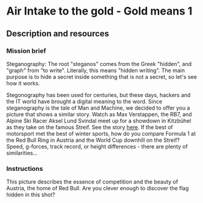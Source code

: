 # Air Intake to the gold - Gold means 1

## Description and resources

### Mission brief

Steganography: The root "steganos" comes from the Greek "hidden", and "graph" from "to write". Literally, this means "hidden writing". The main purpose is to hide a secret inside something that is not a secret, so let's see how it works.

Stegonography has been used for centuries, but these days, hackers and the IT world have brought a digital meaning to the word. Since steganography is the tale of Man and Machine, we decided to offer you a picture that shows a similar story. Watch as Max Verstappen, the RB7, and Alpine Ski Racer Aksel Lund Svindal meet up for a showdown in Kitzbühel as they take on the famous Streif. See the story [here](https://www.youtube.com/watch?v=gkwoK0EfKdc). If the best of motorsport met the best of winter sports, how do you compare Formula 1 at the Red Bull Ring in Austria and the World Cup downhill on the Streif? Speed, g-forces, track record, or height differences - there are plenty of similarities...

### Instructions

This picture describes the essence of competition and the beauty of Austria, the home of Red Bull. Are you clever enough to discover the flag hidden in this shot?
